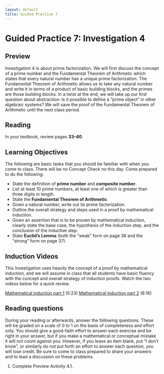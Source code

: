 ```yaml
---
layout: default
title: Guided Practice 7
---
```

# Guided Practice 7: Investigation 4

## Preview

Investigation 4 is about prime factorization. We will first discuss the concept of a prime number and the Fundamental Theorem of Arithmetic which states that every natural number has a unique prime factorization. The Fundamental Theorem of Arithmetic allows us to take any natural number and write it in terms of a product of basic building blocks, and the primes are those building blocks. In a twist at the end, we will take up our first question about abstraction: Is it possible to define a “prime object” in other algebraic systems? We will save the proof of the Fundamental Theorem of Arithmetic until the next class period.

## Reading

In your textbook, review pages __33–40__. 

## Learning Objectives 

The following are basic tasks that you should be familiar with when you come to class. There will be no Concept Check no this day. Come prepared to do the following:

+ State the definition of __prime number__ and __composite number__.
+ List at least 10 prime numbers, at least one of which is greater than three digits in length.
+ State the __Fundamental Theorem of Arithmetic__.
+ Given a natural number, write out its prime factorization.
+ Outline the overall strategy and steps used in a proof by mathematical induction.
+ Given an assertion that is to be proven by mathematical induction, clearly state the base case, the hypothesis of the induction step, and the conclusion of the inductive step.
+ State __Euclid’s Lemma__ (both the “weak” form on page 36 and the “strong” form on page 37).

## Induction Videos

This Investigation uses heavily the concept of a proof by mathematical induction, and we will assume in class that all students have basic fluency with the concept and overall strategy of induction proofs. Watch the two videos below for a quick review.

[Mathematical induction part 1](http://www.youtube.com/watch?v=JTj6ID4-084&list=PL2419488168AE7001&index=52) (5:23)
[Mathematical induction part 2](http://www.youtube.com/watch?v=1H0gg3fMYVA&list=PL2419488168AE7001&index=53) (6:16)

## Reading questions

During your reading or afterwards, answer the following questions. These will be graded on a scale of 0 to 1 on the basis of completeness and effort only. You should give a good-faith effort to answer each exercise and be right in your answer, but if you make a mathematical or conceptual mistake it will not count against you. However, if you leave an item blank, put “I don’t know”, or similarly do not put forth an effort to answer each question, you will lose credit. Be sure to come to class prepared to share your answers and to lead a discussion on these problems.

1. Complete Preview Activity 4.1.
